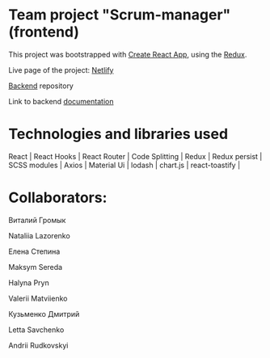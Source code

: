 # Team project "Scrum-manager" (frontend)

This project was bootstrapped with
[Create React App](https://github.com/facebook/create-react-app), using the
[Redux](https://redux.js.org/).

Live page of the project: [Netlify](https://scrum-manager2.netlify.app/login)

[Backend](https://github.com/VHromyk/scrum-manager-backend) repository

Link to backend
[documentation](https://scrum-manager-24.herokuapp.com/api-docs/)

# Technologies and libraries used

React | React Hooks | React Router | Code Splitting | Redux | Redux persist |
SCSS modules | Axios | Material Ui | lodash | chart.js | react-toastify |

# Collaborators:

Виталий Громык

Nataliia Lazorenko

Елена Степина

Maksym Sereda

Halyna Pryn

Valerii Matviienko

Кузьменко Дмитрий

Letta Savchenko

Andrii Rudkovskyi
